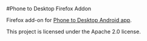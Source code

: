 #Phone to Desktop Firefox Addon

Firefox add-on for [Phone to Desktop Android app](https://play.google.com/store/apps/details?id=net.xisberto.phonetodesktop).

This project is licensed under the Apache 2.0 license.


